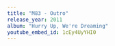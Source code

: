 ```yaml
---
title: "M83 - Outro"
release_year: 2011
album: "Hurry Up, We're Dreaming"
youtube_embed_id: 1cEy4UyYHI0
---
```

